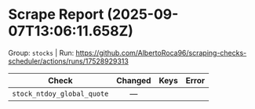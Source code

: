 # Scrape Report (2025-09-07T13:06:11.658Z)

Group: `stocks`  |  Run: https://github.com/AlbertoRoca96/scraping-checks-scheduler/actions/runs/17528929313

| Check | Changed | Keys | Error |
|---|:---:|:--|:--|
| `stock_ntdoy_global_quote` | — |  |  |
